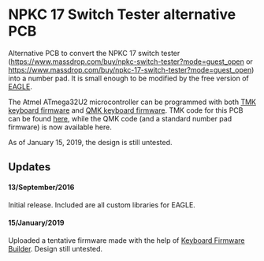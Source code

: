 # NPKC 17 Switch Tester alternative PCB
Alternative PCB to convert the NPKC 17 switch tester (https://www.massdrop.com/buy/npkc-switch-tester?mode=guest_open or https://www.massdrop.com/buy/npkc-17-switch-tester?mode=guest_open) into a number pad. It is small enough to be modified by the free version of [EAGLE](https://cadsoft.io/).

The Atmel ATmega32U2 microcontroller can be programmed with both [TMK keyboard firmware](https://github.com/tmk/tmk_keyboard) and [QMK keyboard firmware](https://github.com/qmk/qmk_firmware). TMK code for this PCB can be found [here](https://github.com/VinnyCordeiro/tmk_keyboard/tree/master/keyboard/AUNK_Numpad), while the QMK code (and a standard number pad firmware) is now available here.

As of January 15, 2019, the design is still untested.

Updates
-------
#### 13/September/2016
Initial release. Included are all custom libraries for EAGLE.

#### 15/January/2019
Uploaded a tentative firmware made with the help of [Keyboard Firmware Builder](https://kbfirmware.com/). Design still untested.

